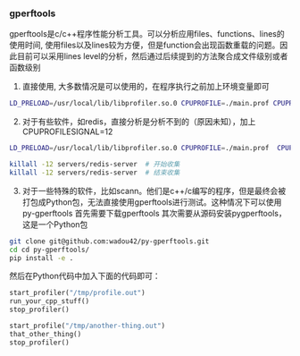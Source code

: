 ### gperftools
gperftools是c/c++程序性能分析工具。可以分析应用files、functions、lines的使用时间, 使用files以及lines较为方便，但是function会出现函数重载的问题。因此目前可以采用lines level的分析，然后通过后续提到的方法聚合成文件级别或者函数级别 

1. 直接使用, 大多数情况是可以使用的，在程序执行之前加上环境变量即可
```bash
LD_PRELOAD=/usr/local/lib/libprofiler.so.0 CPUPROFILE=./main.prof CPUPROFILE_FREQUENCY=1000 a.out
```
2. 对于有些软件，如redis，直接分析是分析不到的（原因未知），加上CPUPROFILESIGNAL=12
```bash
LD_PRELOAD=/usr/local/lib/libprofiler.so.0 CPUPROFILE=./main.prof  CPUPROFILE_FREQUENCY=1000 CPUPROFILESIGNAL=12 a.out

killall -12 servers/redis-server  # 开始收集
killall -12 servers/redis-server  # 结束收集
```
3. 对于一些特殊的软件，比如scann。他们是c++/c编写的程序，但是最终会被打包成Python包，无法直接使用gperftools进行测试。这种情况下可以使用py-gperftools
首先需要下载gperftools
其次需要从源码安装pygperftools，这是一个Python包
```bash
git clone git@github.com:wadou42/py-gperftools.git
cd cd py-gperftools/
pip install -e .
```
然后在Python代码中加入下面的代码即可：
```python
start_profiler("/tmp/profile.out")
run_your_cpp_stuff()
stop_profiler()

start_profile("/tmp/another-thing.out")
that_other_thing()
stop_profiler()
```

















